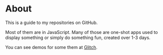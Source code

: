 # About

This is a guide to my repositories on GitHub. 

Most of them are in JavaScript. Many of those are one-shot apps used to display something or simply do something fun, created over 1-3 days.

You can see demos for some them at [Glitch](https://glitch.com/@julianeon).


